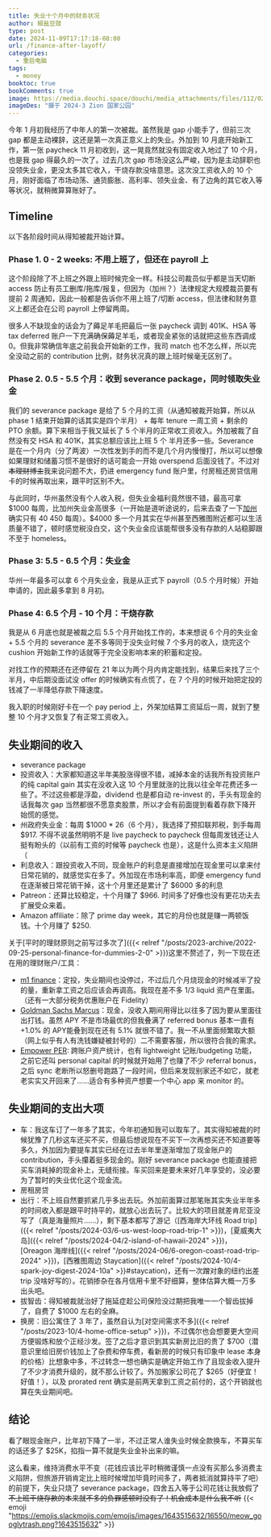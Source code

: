 ```yaml
---
title: 失业十个月中的财务状况
author: 椒盐豆豉
type: post
date: 2024-11-09T17:17:18-08:00
url: /finance-after-layoff/
categories:
  - 重启电脑
tags:
  - money
booktoc: true
bookComments: true
image: https://media.douchi.space/douchi/media_attachments/files/112/028/983/570/432/820/original/66e06403513da312.png
imageDes: "摄于 2024-3 Zion 国家公园"
---
```


今年 1 月初我经历了中年人的第一次被裁。虽然我是 gap 小能手了，但前三次 gap 都是主动裸辞，这还是第一次真正意义上的失业。外加到 10 月底开始新工作，第一张 paycheck 11 月初收到，这一晃竟然就没有固定收入地过了 10 个月，也是我 gap 得最久的一次了。过去几次 gap 市场没这么严峻，因为是主动辞职也没领失业金，更没太多其它收入，干烧存款没啥意思。这次没工资收入的 10 个月，刚好面临了市场动荡、通货膨胀、高利率、领失业金、有了边角的其它收入等等状况，就稍微算算账好了。
<!--more-->

## Timeline
以下各阶段时间从得知被裁开始计算。
### Phase 1. 0 - 2 weeks: 不用上班了，但还在 payroll 上
这个阶段除了不上班之外跟上班时候完全一样。科技公司裁员似乎都是当天切断 access 防止有员工删库/拖库/报复，但因为（加州？）法律规定大规模裁员要有提前 2 周通知，因此一般都是告诉你不用上班了/切断 access，但法律和财务意义上都还会在公司 payroll 上停留两周。

很多人不缺现金的话会为了薅足羊毛把最后一张 paycheck 调到 401K、HSA 等 tax deferred 账户一下充满确保薅足羊毛，或者现金紧张的话就把这些东西调成 0。但我非常确信年底之前我会开始新的工作，我司 match 也不怎么样，所以完全没动之前的 contribution 比例，财务状况真的跟上班时候毫无区别了。

### Phase 2. 0.5 - 5.5 个月：收到 severance package，同时领取失业金
我们的 severance package 是给了 5 个月的工资（从通知被裁开始算，所以从 phase 1 结束开始算的话其实是四个半月） + 每年 tenure 一周工资 + 剩余的 PTO 余额。算下来相当于我又延长了 5 个半月的正常收工资收入。外加被裁了自然没有交 HSA 和 401K，其实总额应该比上班 5 个 半月还多一些。Severance 是在一个月内（分了两波）一次性发到手的而不是几个月内慢慢打，所以可以想像如果理财和储蓄习惯不是很好的话可能会一开始 overspend 后面没钱了。不过对~~本理财博主~~我来说问题不大，扔进 emergency fund 账户里，付房租还房贷信用卡的时候再取出来，跟平时区别不大。

与此同时，华州虽然没有个人收入税，但失业金福利竟然很不错，最高可拿 $1000 每周，比加州失业金高很多（一开始是道听途说的，后来去查了一下[加州](https://edd.ca.gov/en/unemployment/UI-Calculator/#:~:text=The%20unemployment%20benefit%20calculator%20will,determine%20your%20weekly%20benefit%20amount)确实只有 $40~$450 每周）。$4000 多一个月其实在华州甚至西雅图附近都可以生活质量不错了，顿时感觉税没白交，这个失业金应该能帮很多没有存款的人站稳脚跟不至于 homeless。

### Phase 3: 5.5 - 6.5 个月：失业金
华州一年最多可以拿 6 个月失业金，我是从正式下 payroll（0.5 个月时候）开始申请的，因此最多拿到 8 月初。

### Phase 4: 6.5 个月 - 10 个月：干烧存款
我是从 6 月底也就是被裁之后 5.5 个月开始找工作的，本来想说 6 个月的失业金 + 5.5 个月的 severance 差不多等同于没失业时候 7 个多月的收入，烧完这个 cushion 开始新工作的话就等于完全没影响本来的积蓄和定投。

对找工作的预期还在还停留在 21 年以为两个月内肯定能找到，结果后来找了三个半月，中后期没面试没 offer 的时候确实有点慌了，在 7 个月的时候开始把定投的钱减了一半降低存款下降速度。

我入职的时候刚好卡在一个 pay period 上，外架加结算工资延后一周，就到了整整 10 个月才又恢复了有正常工资收入。

## 失业期间的收入
- severance package
- 投资收入：大家都知道这半年美股涨得很不错，减掉本金的话我所有投资账户的纯 capital gain 其实在没收入这 10 个月里就涨的比我以往全年花费还多一些了。不过这些都是浮盈，dividend 也是都自动 re-invest 的，手头有现金的话我每次 gap 当然都很不愿意卖股票，所以才会有前面提到看着存款下降开始慌的感觉。
- 州政府失业金：每周 $1000 * 26（6 个月），我选择了预扣联邦税，到手每周 $917. 不得不说虽然明明不是 live paycheck to paycheck 但每周发钱还让人挺有盼头的（以前有工资的时候等 paycheck 也是），这是什么资本主义陷阱（
- 利息收入：跟投资收入不同，现金账户的利息是直接增加在现金里可以拿来付日常花销的，就感觉实在多了。外加现在市场利率高，即便 emergency fund 在逐渐被日常花销干掉，这十个月里还是累计了 $6000 多的利息
- Patreon：还算比较稳定，十个月赚了 $966. 时间多了好像也没有更花功夫去扩展受众来着。
- Amazon affiliate：除了 prime day week，其它的月份也就是赚一两顿饭钱。十个月赚了 $250.

关于[平时的理财原则之前写过多次了]({{< relref "/posts/2023-archive/2022-09-25-personal-finance-for-dummies-2-0" >}})这里不赘述了，列一下现在还在用的理财账户/工具：
- [m1 finance](https://m1.finance/3k2CE5UGXvjS)：定投，失业期间也没停过，不过后几个月烧现金的时候减半了投的量，重新拿工资之后应该会再调高。我现在差不多 1/3 liquid 资产在里面。（还有一大部分税务优惠账户在 Fidelity）
- [Goldman Sachs Marcus](https://www.marcus.com/share/FAN-NS4-YMS9)：现金，没收入期间用得比以往多了因为要从里面往出打钱。虽然 APY 不是市场最优的但我叠满了 referred bonus 基本一直有 +1.0% 的 APY能叠到现在还有 5.1% 就很不错了。我一不从里面频繁取大额（网上似乎有人有洗钱嫌疑被封号的）二不需要客服，所以很符合我的需求。
- [Empower PER](https://empowerreferral.link/fang92): 跨账户资产统计，也有 lightweight 记账/budgeting 功能，之前它还叫 personal capital 的时候就开始用了也赚了不少 referral bonus，之后 sync 老断所以怒删号跑路了一段时间，但后来发现别家还不如它，就老老实实又开回来了……适合有多种资产想要一个中心 app 来 monitor 的。

## 失业期间的支出大项
- 车：我这车订了一年多了其实，今年初通知我可以取车了。其实得知被裁的时候犹豫了几秒这车还买不买，但最后想说现在不买下一次再想买还不知道要等多久，外加因为要提车其实已经在过去半年里逐渐增加了现金账户的 contribution，手头攥着挺多现金的。刚好 severance package 也能直接把买车消耗掉的现金补上，无缝衔接。车买回来是要未来好几年享受的，没必要为了暂时的失业优化这个现金流。
- 房租房贷
- 出行：不上班自然要抓紧几乎多出去玩。外加前面算过那笔账其实失业半年多的时间收入都是跟平时持平的，就放心出去玩了。比较大的项目就差肯尼亚没写了（真是海量照片……），剩下基本都写了游记（[西海岸大环线 Road trip]({{< relref "/posts/2024-03/6-us-west-loop-road-trip-1" >}})，[夏威夷大岛]({{< relref "/posts/2024-04/2-island-of-hawaii-2024" >}})，[Oreagon 海岸线]({{< relref "/posts/2024-06/6-oregon-coast-road-trip-2024" >}})，[西雅图周边 Staycation]({{< relref "/posts/2024-10/4-spark-joy-digest-2024-10a" >}}#staycation)，还有一次蹭对象的纽约出差 trip 没啥好写的）。花销掺杂在各月信用卡里不好细算，整体估算大概一万多出头吧。
- 拔智齿：得知被裁就治好了拖延症趁公司保险没过期把我唯一一个智齿拔掉了，自费了 $1000 左右的全麻。
- 换房：旧公寓住了 3 年了，虽然自认为[对空间需求不多]({{< relref "/posts/2023-10/4-home-office-setup" >}})，不过偶尔也会想要更大空间方便锻炼和放个正经沙发。签了之后才意识到其实新房比旧的贵了 $700（潜意识里给旧房价钱加上了杂费和停车费，看新房的时候只有印象中 lease 本身的价格）比想象中多，不过转念一想也确实是确定开始工作了且现金收入提升了不少才消费升级的，就不那么计较了。外加搬家公司花了 $265（好便宜！好值！），以及 prorated rent 确实是前两天拿到工资之前付的，这个开销就也算在失业期间吧。

## 结论
看了眼现金账户，比年初下降了一半，不过正常人谁失业时候全款换车，不算买车的话还多了 $25K，掐指一算不就是失业金补出来的嘛。

这么看来，维持消费水平不变（花钱应该比平时稍微谨慎一点没有买那么多消费主义陷阱，但旅游开销肯定比上班时候增加毕竟时间多了，两者抵消就算持平了吧）的前提下，失业只烧了 severance package，四舍五入等于公司花钱让我放假了~~不上班干烧存款的本来就不多的负罪感顿时没有了！机会成本是什么我不听~~ {{< emoji "https://emojis.slackmojis.com/emojis/images/1643515632/16550/meow_googlytrash.png?1643515632" >}}